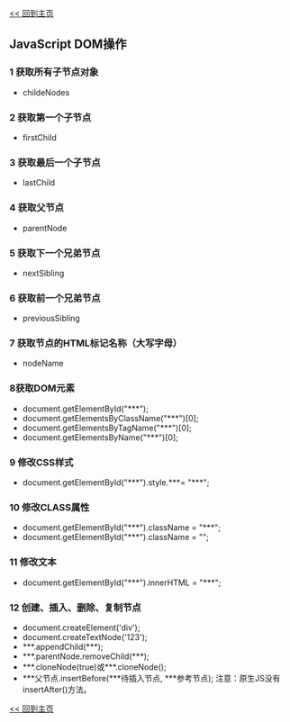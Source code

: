 [<< 回到主页](http://suzy1993.github.io/misszy/)

## JavaScript DOM操作

### 1 获取所有子节点对象
* childeNodes

### 2 获取第一个子节点
* firstChild

### 3 获取最后一个子节点
* lastChild

### 4 获取父节点
* parentNode

### 5 获取下一个兄弟节点
* nextSibling

### 6 获取前一个兄弟节点
* previousSibling

### 7 获取节点的HTML标记名称（大写字母）
* nodeName

### 8获取DOM元素
* document.getElementById("\*\*\*");
* document.getElementsByClassName("\*\*\*")[0];
* document.getElementsByTagName("\*\*\*")[0];
* document.getElementsByName("\*\*\*")[0];

### 9 修改CSS样式
* document.getElementById("\*\*\*").style.\*\*\*= "\*\*\*";

### 10 修改CLASS属性
* document.getElementById("\*\*\*").className = "\*\*\*";
* document.getElementById("\*\*\*").className = "";

### 11 修改文本
* document.getElementById("\*\*\*").innerHTML = "\*\*\*";

### 12 创建、插入、删除、复制节点
* document.createElement('div');
* document.createTextNode('123');
* \*\*\*.appendChild(\*\*\*);
* \*\*\*.parentNode.removeChild(\*\*\*);
* \*\*\*.cloneNode(true)或\*\*\*.cloneNode();
* \*\*\*父节点.insertBefore(\*\*\*待插入节点, \*\*\*参考节点);
注意：原生JS没有insertAfter()方法。

[<< 回到主页](http://suzy1993.github.io/misszy/)
